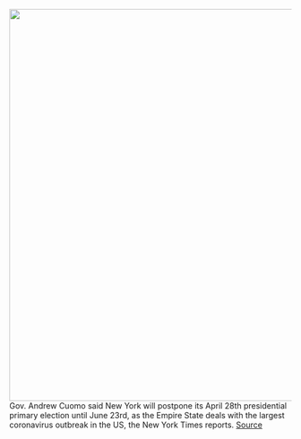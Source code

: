 <img src='https://cdn.vox-cdn.com/thumbor/-6-Y6zQCi5Ym8lzTH0bPaYoZ3QI=/0x0:3549x2571/1200x800/filters:focal(1492x1003:2058x1569)/cdn.vox-cdn.com/uploads/chorus_image/image/66569460/1208407373.jpg.0.jpg' width='700px' /><br/>
Gov. Andrew Cuomo said New York will postpone its April 28th presidential primary election until June 23rd, as the Empire State deals with the largest coronavirus outbreak in the US, the New York Times reports.
<a href='https://www.theverge.com/2020/3/28/21198085/cuomo-ny-primary-trump-quarantine-coronavirus'> Source <a/>